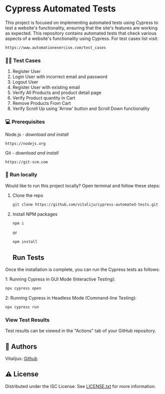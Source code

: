 # Cypress Automated Tests

This project is focused on implementing automated tests using Cypress to test a website's functionality, ensuring that the site's features are working as expected. This repository contains automated tests that check various aspects of a website's functionality using Cypress.
For test cases list visit:

```sh
https://www.automationexercise.com/test_cases
```

### 👨‍💻 Test Cases

1. Register User
2. Login User with incorrect email and password
3. Logout User
4. Register User with existing email
5. Verify All Products and product detail page
6. Verify Product quantity in Cart
7. Remove Products From Cart
8. Verify Scroll Up using 'Arrow' button and Scroll Down functionality

### 💻 Prerequisites

Node.js - _download and install_

```
https://nodejs.org
```

Git - _download and install_

```
https://git-scm.com
```

### 🏃 Run locally

Would like to run this project locally? Open terminal and follow these steps:

1. Clone the repo
    ```sh
    git clone https://github.com/vitaliju/cypress-automated-tests.git
    ```
2. Install NPM packages

    ```sh
    npm i
    ```

    or

    ```sh
    npm install
    ```

    ## Run Tests

Once the installation is complete, you can run the Cypress tests as follows:

1: Running Cypress in GUI Mode (Interactive Testing):

```sh
npx cypress open
```

2: Running Cypress in Headless Mode (Command-line Testing):

```sh
npx cypress run
```

### View Test Results

Test results can be viewed in the "Actions" tab of your GitHub repository.

## 🎅 Authors

Vitalijus: [Github](https://github.com/vitaliju)

## ⚠️ License

Distributed under the ISC License. See [LICENSE.txt](./LICENSE.txt) for more information.
